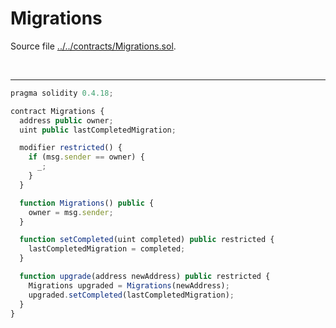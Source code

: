 # Migrations

Source file [../../contracts/Migrations.sol](../../contracts/Migrations.sol).

<br />

<hr />

```javascript
pragma solidity 0.4.18;

contract Migrations {
  address public owner;
  uint public lastCompletedMigration;

  modifier restricted() {
    if (msg.sender == owner) {
      _;
    }
  }

  function Migrations() public {
    owner = msg.sender;
  }

  function setCompleted(uint completed) public restricted {
    lastCompletedMigration = completed;
  }

  function upgrade(address newAddress) public restricted {
    Migrations upgraded = Migrations(newAddress);
    upgraded.setCompleted(lastCompletedMigration);
  }
}

```
